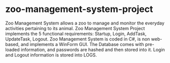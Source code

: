 # zoo-management-system-project
Zoo Management System allows a zoo to manage and monitor the everyday activities pertaining to its animal. 
Zoo Management System Project implements the 5 functional requirements: Startup, Login, AddTask, UpdateTask, Logout. 
Zoo Management System is coded in C#, is non web-based, and implements a WinForm GUI.
The Database comes with pre-loaded information, and passwords are hashed and then stored into it.
Login and Logout information is stored into LOGS. 
